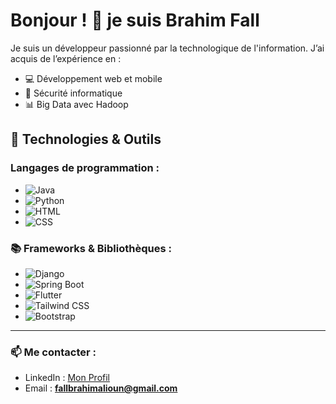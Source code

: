 # Bonjour ! 👋 je suis Brahim Fall

Je suis un développeur passionné par la technologique de l'information. J’ai acquis de l’expérience en :

- 💻 Développement web et mobile
- 🔐 Sécurité informatique
- 📊 Big Data avec Hadoop

## 🔧 Technologies & Outils

### Langages de programmation :
- ![Java](https://img.shields.io/badge/-Java-007396?style=flat-square&logo=java)
- ![Python](https://img.shields.io/badge/-Python-3776AB?style=flat-square&logo=python)
- ![HTML](https://img.shields.io/badge/-HTML5-E34F26?style=flat-square&logo=html5)
- ![CSS](https://img.shields.io/badge/-CSS3-1572B6?style=flat-square&logo=css3)

### 📚 Frameworks & Bibliothèques :
- ![Django](https://img.shields.io/badge/-Django-092E20?style=flat-square&logo=django)
- ![Spring Boot](https://img.shields.io/badge/-Spring%20Boot-6DB33F?style=flat-square&logo=spring-boot)
- ![Flutter](https://img.shields.io/badge/-Flutter-02569B?style=flat-square&logo=flutter)
- ![Tailwind CSS](https://img.shields.io/badge/-Tailwind%20CSS-38B2AC?style=flat-square&logo=tailwind-css)
- ![Bootstrap](https://img.shields.io/badge/-Bootstrap-7952B3?style=flat-square&logo=bootstrap)

---

### 📫 Me contacter :
- LinkedIn : [Mon Profil](https://www.linkedin.com/in/brahim-alioun-fall-23b302220/)
- Email : **fallbrahimalioun@gmail.com**

